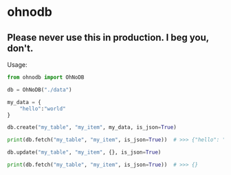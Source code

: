 # ohnodb

## Please never use this in production. I beg you, don't.

Usage:

```py
from ohnodb import OhNoDB

db = OhNoDB("./data")

my_data = {
    "hello":"world"
}

db.create("my_table", "my_item", my_data, is_json=True)

print(db.fetch("my_table", "my_item", is_json=True))  # >>> {"hello": "world"}

db.update("my_table", "my_item", {}, is_json=True)

print(db.fetch("my_table", "my_item", is_json=True))  # >>> {}
```
